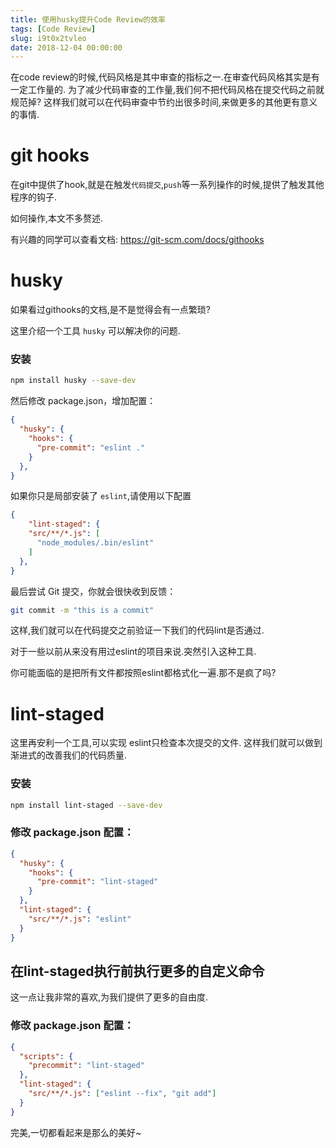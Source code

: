```yaml
---
title: 使用husky提升Code Review的效率
tags: [Code Review]
slug: i9t0x2tvleo
date: 2018-12-04 00:00:00
---
```


在code review的时候,代码风格是其中审查的指标之一.在审查代码风格其实是有一定工作量的.
为了减少代码审查的工作量,我们何不把代码风格在提交代码之前就规范掉?
这样我们就可以在代码审查中节约出很多时间,来做更多的其他更有意义的事情.

# git hooks
在git中提供了hook,就是在触发`代码提交`,`push`等一系列操作的时候,提供了触发其他程序的钩子.

如何操作,本文不多赘述.

有兴趣的同学可以查看文档: https://git-scm.com/docs/githooks

# husky

如果看过githooks的文档,是不是觉得会有一点繁琐?

这里介绍一个工具 `husky` 可以解决你的问题.

### 安装

``` bash
npm install husky --save-dev
```

然后修改 package.json，增加配置：

```json
{
  "husky": {
    "hooks": {
      "pre-commit": "eslint ."
    }
  },
}
```
如果你只是局部安装了 `eslint`,请使用以下配置

```json
{
    "lint-staged": {
    "src/**/*.js": [
      "node_modules/.bin/eslint"
    ]
  },
}
```


最后尝试 Git 提交，你就会很快收到反馈：

```bash
git commit -m "this is a commit"
```

这样,我们就可以在代码提交之前验证一下我们的代码lint是否通过.

对于一些以前从来没有用过eslint的项目来说.突然引入这种工具.

你可能面临的是把所有文件都按照eslint都格式化一遍.那不是疯了吗?


# lint-staged
这里再安利一个工具,可以实现 eslint只检查本次提交的文件.
这样我们就可以做到渐进式的改善我们的代码质量.

### 安装

```bash
npm install lint-staged --save-dev
```
### 修改 package.json 配置：

```json
{
  "husky": {
    "hooks": {
      "pre-commit": "lint-staged"
    }
  },
  "lint-staged": {
    "src/**/*.js": "eslint"
  }
}
```

## 在lint-staged执行前执行更多的自定义命令

这一点让我非常的喜欢,为我们提供了更多的自由度.

### 修改 package.json 配置：
```json
{
  "scripts": {
    "precommit": "lint-staged"
  },
  "lint-staged": {
    "src/**/*.js": ["eslint --fix", "git add"]
  }
}
```

完美,一切都看起来是那么的美好~